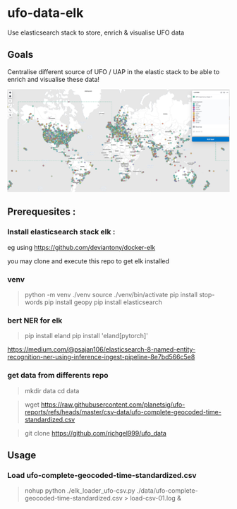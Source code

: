 # ufo-data-elk
Use elasticsearch stack to store, enrich &amp; visualise UFO data


## Goals

Centralise different source of UFO / UAP in the elastic stack to be able to enrich and visualise these data!

![UFO report map](ressources/ufo_map2.png "UFO map")




## Prerequesites :
### Install elasticsearch stack elk : 

 eg using https://github.com/deviantony/docker-elk

 you may clone and execute this repo to get elk installed

### venv

> python -m venv ./venv
> source ./venv/bin/activate
> pip install stop-words
> pip install geopy
> pip install elasticsearch


### bert NER for elk

> pip install eland
> pip install 'eland[pytorch]'



https://medium.com/@psajan106/elasticsearch-8-named-entity-recognition-ner-using-inference-ingest-pipeline-8e7bd566c5e8


### get data from differents repo

> mkdir data
> cd data

> wget https://raw.githubusercontent.com/planetsig/ufo-reports/refs/heads/master/csv-data/ufo-complete-geocoded-time-standardized.csv

> git clone https://github.com/richgel999/ufo_data


## Usage

### Load ufo-complete-geocoded-time-standardized.csv

> nohup python ./elk_loader_ufo-csv.py ./data/ufo-complete-geocoded-time-standardized.csv  > load-csv-01.log &


